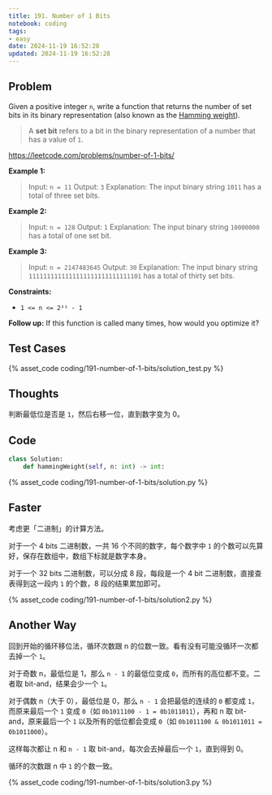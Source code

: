 ```yaml
---
title: 191. Number of 1 Bits
notebook: coding
tags:
- easy
date: 2024-11-19 16:52:28
updated: 2024-11-19 16:52:28
---
```

## Problem

Given a positive integer `n`, write a function that returns the number of set bits in its binary representation (also known as the [Hamming weight](http://en.wikipedia.org/wiki/Hamming_weight)).

> A **set bit** refers to a bit in the binary representation of a number that has a value of `1`.

<https://leetcode.com/problems/number-of-1-bits/>

**Example 1:**

> Input: `n = 11`
> Output: `3`
> Explanation:
> The input binary string `1011` has a total of three set bits.

**Example 2:**

> Input: `n = 128`
> Output: `1`
> Explanation:
> The input binary string `10000000` has a total of one set bit.

**Example 3:**

> Input: `n = 2147483645`
> Output: `30`
> Explanation:
> The input binary string `1111111111111111111111111111101` has a total of thirty set bits.

**Constraints:**

- `1 <= n <= 2³¹ - 1`

**Follow up:** If this function is called many times, how would you optimize it?

## Test Cases

{% asset_code coding/191-number-of-1-bits/solution_test.py %}

## Thoughts

判断最低位是否是 `1`，然后右移一位，直到数字变为 0。

## Code

``` python
class Solution:
    def hammingWeight(self, n: int) -> int:
```

{% asset_code coding/191-number-of-1-bits/solution.py %}

## Faster

考虑更「二进制」的计算方法。

对于一个 4 bits 二进制数，一共 16 个不同的数字，每个数字中 `1` 的个数可以先算好，保存在数组中，数组下标就是数字本身。

对于一个 32 bits 二进制数，可以分成 8 段，每段是一个 4 bit 二进制数，直接查表得到这一段内 `1` 的个数，8 段的结果累加即可。

{% asset_code coding/191-number-of-1-bits/solution2.py %}

## Another Way

回到开始的循环移位法，循环次数跟 n 的位数一致。看有没有可能没循环一次都去掉一个 `1`。

对于奇数 n，最低位是 1，那么 `n - 1` 的最低位变成 `0`，而所有的高位都不变。二者取 bit-and，结果会少一个 `1`。

对于偶数 n（大于 0），最低位是 0，那么 `n - 1` 会把最低的连续的 `0` 都变成 `1`，而原来最后一个 `1` 变成 `0`（如 `0b1011100 - 1 = 0b1011011`），再和 n 取 bit-and，原来最后一个 `1` 以及所有的低位都会变成 `0`（如 `0b1011100 & 0b1011011 = 0b1011000`）。

这样每次都让 n 和 `n - 1` 取 bit-and，每次会去掉最后一个 `1`，直到得到 0。

循环的次数跟 n 中 `1` 的个数一致。

{% asset_code coding/191-number-of-1-bits/solution3.py %}
